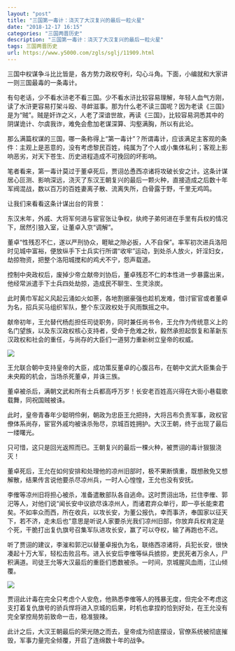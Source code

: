 ```yaml
---
layout: "post"
title: "三国第一毒计：浇灭了大汉复兴的最后一粒火星"
date: "2018-12-17 16:15"
categories: "三国两晋历史"
description: "三国第一毒计：浇灭了大汉复兴的最后一粒火星"
tags: 三国两晋历史
url: https://www.y5000.com/zgls/sglj/11909.html
---
```






三国中权谋争斗比比皆是，各方势力政权夺利，勾心斗角。下面，小编就和大家讲一则三国最毒的一条毒计。

有句老话，少不看水浒老不看三国。少不看水浒比较容易理解，年轻人血气方刚，读了水浒更容易打架斗殴、寻衅滋事。那为什么老不读三国呢？因为老读《三国》是为“贼”。贼是奸诈之义，人老了深谙世故，再读《三国》，比较容易洞悉其中的阴谋诡计、尔虞我诈，难免会愈加老谋深算、沟壑满胸，所以有此论。

那么满篇权谋的三国，哪一条称得上“第一毒计”？所谓毒计，应该满足主客观的条件：主观上是恶意的，没有考虑黎民百姓，纯属为了个人或小集体私利；客观上影响恶劣，对天下苍生、历史进程造成不可挽回的坏影响。

笔者看来，第一毒计莫过于董卓死后，贾诩怂恿西凉诸将攻破长安之计。这条计谋居心叵测、影响深远，浇灭了东汉王朝复兴的最后一颗火种，直接造成之后数十年军阀混战，数以百万的百姓妻离子散、流离失所，白骨露于野，千里无鸡鸣。

让我们来看看这条计谋出台的背景：

东汉末年，外戚、大将军何进与宦官张让争权，纨绔子弟何进在手里有兵权的情况下，居然引狼入室，让董卓入京“调解”。

董卓“性残忍不仁，遂以严刑协众，睚眦之隙必扳，人不自保”。率军初次进兵洛阳时见城中富裕，便放纵手下士兵实行所谓“收牢”运动，到处杀人放火，奸淫妇女，劫掠物资，把整个洛阳城搅和的鸡犬不宁，怨声载道。

控制中央政权后，废掉少帝立献帝刘协后，董卓残忍不仁的本性进一步暴露出来，他经常派遣手下士兵四处劫掠，造成民不聊生、生灵涂炭。

此时黄巾军起义风起云涌如火如荼，各地割据豪强也趁机发难，借讨宦官或者董卓为名，招兵买马组织军队，整个东汉政权处于风雨飘摇之中。

献帝初年，王允替代杨彪担任司徒职务，同时兼任尚书令，王允作为传统意义上的名门望族，以及东汉政权核心支持者，受命于危难之秋，毅然承担起恢复和革新东汉政权和社会的重任，与尚存的大臣们一道努力重新树立皇帝的权威。

![](https://img.y5000.com/uploads/allimg/170123/10261U047-0.jpg)

王允联合朝中支持皇帝的大臣，成功策反董卓的心腹吕布，在朝中文武大臣集会于未央殿的机会，当场杀死董卓，并诛三族。

董卓被杀后，满朝文武和所有士兵都高呼万岁！长安老百姓高兴得在大街小巷载歌载舞，同祝国贼被诛。

此时，皇帝青春年少聪明伶俐，朝政为忠臣王允把持，大将吕布负责军事，政权官僚体系尚存，宦官外戚均被诛杀殆尽，京城百姓拥护。大汉王朝，终于出现了最后一缕曙光。

只可惜，这只是回光返照而已。王朝复兴的最后一棵火种，被贾诩的毒计狠狠浇灭！

董卓死后，王允在如何安排和处理他的凉州旧部时，极不果断慎重，既想赦免又想解散，结果传言说他要杀尽凉州兵，一时人心惶惶，王允也没有安抚。

李傕等凉州旧将担心被杀，准备遣散部队各自逃命。这时贾诩出场，拦住李傕、郭汜等人，对他们说“闻长安中议欲尽诛凉州人，而诸君弃众单行，即一亭长能束君矣。不如率众而西，所在收兵，以攻长安，为董公报仇，幸而事济，奉国家以征天下，若不济，走未后也”意思是听说人家要杀光我们凉州旧部，你放弃兵权肯定是个死，干脆打出复仇旗号召集军队进攻长安，赢了可以夺权，输了再跑也不迟。

听了贾诩的建议，李漼和郭汜以替董卓报仇为名，联络西凉诸将，兵犯长安，很快凑起十万大军，轻松击败吕布。进入长安后李傕等纵兵掳掠，吏民死者万余人，尸积满道。司徒王允等大汉最后的重臣们悉数被杀。一时间，京城腥风血雨，江山倾覆。

![](https://img.y5000.com/uploads/allimg/170123/10261T0Q-1.jpg)

贾诩此计毒在完全只考虑个人安危，他熟悉李傕等人的残暴无度，但完全不考虑这支打着复仇旗号的骄兵悍将进入京城的后果，时机也拿捏的恰到好处，在王允没有完全掌控局势前致命一击，稳准狠辣。

此计之后，大汉王朝最后的荣光随之而去，皇帝成为彻底摆设，官僚系统被彻底摧毁，军事力量完全倾覆，开启了连绵数十年的战争。
